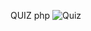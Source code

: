 QUIZ
php
![Quiz](https://www.google.com/url?sa=i&url=https%3A%2F%2Fwww.freepik.com%2Fpremium-vector%2Fquiz-comic-pop-art-style_6897664.htm&psig=AOvVaw0y6t_NImMuq_pJ95ZKqa4N&ust=1722177202421000&source=images&cd=vfe&opi=89978449&ved=0CBEQjRxqFwoTCKC8gpW4x4cDFQAAAAAdAAAAABAE)
